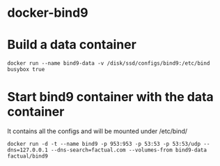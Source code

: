 # docker-bind9


# Build a data container
    docker run --name bind9-data -v /disk/ssd/configs/bind9:/etc/bind busybox true

  
# Start bind9 container with the data container

It contains all the configs and will be mounted under /etc/bind/

    docker run -d -t --name bind9 -p 953:953 -p 53:53 -p 53:53/udp --dns=127.0.0.1 --dns-search=factual.com --volumes-from bind9-data factual/bind9
